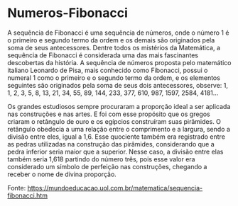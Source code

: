 # Numeros-Fibonacci
A sequência de Fibonacci é uma sequência de números, onde o número 1 é o primeiro e segundo termo da ordem e os demais são originados pela soma de seus antecessores. Dentre todos os mistérios da Matemática, a sequência de Fibonacci é considerada uma das mais fascinantes descobertas da história. A sequência de números proposta pelo matemático italiano Leonardo de Pisa, mais conhecido como Fibonacci, possui o numeral 1 como o primeiro e o segundo termo da ordem, e os elementos seguintes são originados pela soma de seus dois antecessores, observe:
1, 1, 2, 3, 5, 8, 13, 21, 34, 55, 89, 144, 233, 377, 610, 987, 1597, 2584, 4181...

Os grandes estudiosos sempre procuraram a proporção ideal a ser aplicada nas construções e nas artes. E foi com esse propósito que os gregos criaram o retângulo de ouro e os egípcios construíram suas pirâmides. O retângulo obedecia a uma relação entre o comprimento e a largura, sendo a divisão entre eles, igual a 1,6. Esse quociente também era registrado entre as pedras utilizadas na construção das pirâmides, considerando que a pedra inferior seria maior que a superior. Nesse caso, a divisão entre elas também seria 1,618 partindo do número três, pois esse valor era considerado um símbolo de perfeição nas construções, chegando a receber o nome de divina proporção.

Fonte: https://mundoeducacao.uol.com.br/matematica/sequencia-fibonacci.htm

